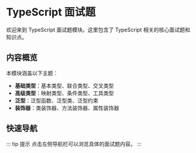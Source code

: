 # TypeScript 面试题

欢迎来到 TypeScript 面试题模块。这里包含了 TypeScript 相关的核心面试题和知识点。

## 内容概览

本模块涵盖以下主题：

- **基础类型**：基本类型、联合类型、交叉类型
- **高级类型**：映射类型、条件类型、工具类型
- **泛型**：泛型函数、泛型类、泛型约束
- **装饰器**：类装饰器、方法装饰器、属性装饰器

## 快速导航

::: tip 提示
点击左侧导航栏可以浏览具体的面试题内容。
:::
